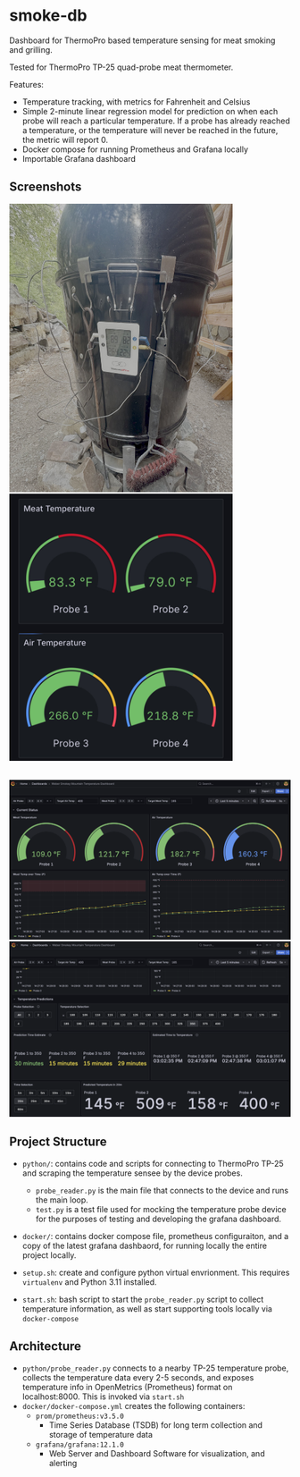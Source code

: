 # smoke-db
Dashboard for ThermoPro based temperature sensing for meat smoking and grilling. 

Tested for ThermoPro TP-25 quad-probe meat thermometer. 

Features:
- Temperature tracking, with metrics for Fahrenheit and Celsius 
- Simple 2-minute linear regression model for prediction on when each probe will reach a particular temperature. If a probe has already reached a temperature, or the temperature will never be reached in the future, the metric will report 0. 
- Docker compose for running Prometheus and Grafana locally
- Importable Grafana dashboard

## Screenshots

<img src=".github/images/smoker.jpg" width="400"/>  <img src=".github/images/mobile_screenshot.jpg" width="400"/> 

<br>
<img src=".github/images/status.png" width="800"/>

<br>
<img src=".github/images/predictions.png" width="800"/> 


## Project Structure
- `python/`: contains code and scripts for connecting to ThermoPro TP-25 and scraping the temperature sensee by the device probes.
    - `probe_reader.py` is the main file that connects to the device and runs the main loop. 
    - `test.py` is a test file used for mocking the temperature probe device for the purposes of testing and developing the grafana dashboard. 
- `docker/`: contains docker compose file, prometheus configuraiton, and a copy of the latest grafana dashbaord, for running locally the entire project locally.

- `setup.sh`: create and configure python virtual envrionment. This requires `virtualenv` and Python 3.11 installed.  
- `start.sh`: bash script to start the `probe_reader.py` script to collect temperature information, as well as start supporting tools locally via `docker-compose`

## Architecture
- `python/probe_reader.py` connects to a nearby TP-25 temperature probe, collects the temperature data every 2-5 seconds, and exposes temperature info in OpenMetrics (Prometheus) format on localhost:8000. This is invoked via `start.sh`
- `docker/docker-compose.yml` creates the following containers:
    - `prom/prometheus:v3.5.0`
        - Time Series Database (TSDB) for long term collection and storage of temperature data
    - `grafana/grafana:12.1.0`
        - Web Server and Dashboard Software for visualization, and alerting 
